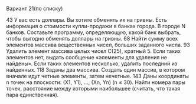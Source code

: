 Вариант 21(по списку)

43 У вас есть доллары. Вы хотите обменять их на гривны. Есть информация о стоимости купли-продажи в банках города. В городе N банков. 
Составьте программу, определяющую, какой банк выбрать, чтобы выгодно обменять доллары на гривны.
68 Найти сумму всех элементов массива вещественных чисел, больших заданного числа.
93 Удалить элемент массива целых чисел C(25), кратный 5. 
Если таких элементов нет, выдать сообщение «элементы для удаления не найдены». Если таких элементов несколько, удалить последний из найденных.
118 Заданы два массива. Создать один массив, в котором вначале идут четные элементы, затем нечетные.
143 Даны координаты n точек на плоскости: (Х1, Y1), ..., (Хn, Yn) (n ≤ 30). 
Найти номера пары точек, расстояние между которыми наибольшее (считать, что такая пара единственная).
